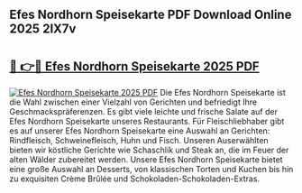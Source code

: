 ## Efes Nordhorn Speisekarte PDF Download Online 2025 2IX7v

# <h2><a href="http://gc8n2m.nevu.top/?p=Efes+Nordhorn+Speisekarte">🔗 👉🔴 Efes Nordhorn Speisekarte 2025 PDF</a></h2>

[![Efes Nordhorn Speisekarte 2025 PDF](https://i.imgur.com/dBaPXMq.png)](http://gc8n2m.nevu.top/?p=Efes+Nordhorn+Speisekarte)
Die Efes Nordhorn Speisekarte ist die Wahl zwischen einer Vielzahl von Gerichten und befriedigt Ihre Geschmackspräferenzen. Es gibt viele leichte und frische Salate auf der Efes Nordhorn Speisekarte unseres Restaurants. Für Fleischliebhaber gibt es auf unserer Efes Nordhorn Speisekarte eine Auswahl an Gerichten: Rindfleisch, Schweinefleisch, Huhn und Fisch. Unseren Auserwählten bieten wir köstliche Gerichte wie Schaschlik und Steak an, die im Feuer der alten Wälder zubereitet werden. Unsere Efes Nordhorn Speisekarte bietet eine große Auswahl an Desserts, von klassischen Torten und Kuchen bis hin zu exquisiten Crème Brûlée und Schokoladen-Schokoladen-Extras.
